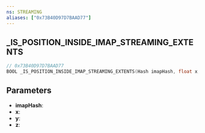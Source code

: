 ```yaml
---
ns: STREAMING
aliases: ["0x73B40D97D7BAAD77"]
---
```

## _IS_POSITION_INSIDE_IMAP_STREAMING_EXTENTS

```c
// 0x73B40D97D7BAAD77
BOOL _IS_POSITION_INSIDE_IMAP_STREAMING_EXTENTS(Hash imapHash, float x, float y, float z);
```

## Parameters
* **imapHash**:
* **x**:
* **y**:
* **z**:

